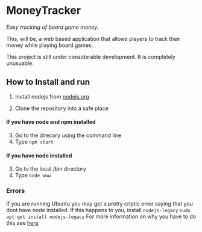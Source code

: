 # MoneyTracker
  *Easy tracking of board game money.*

This, will be, a web based application that allows players to track their money while playing board games.

This project is still under considerable development. It is completely unusuable. 


## How to Install and run
1. Install nodejs from [nodejs.org](http://nodejs.org/download/)
  
2. Clone the repository into a safe place

#### If you have node and npm installed

3. Go to the direcory using the command line
4. Type ``` npm start ```


#### If you have node installed

3. Go to the local /bin directory
4. Type   ```node www```

### Errors

If you are running Ubuntu you may get a pretty criptic error saying that you dont have node installed. If this happens to you, install ```nodejs-legacy```
      ```sudo apt-get install nodejs-legacy```
        For more information on why you have to do this see [here](http://stackoverflow.com/questions/21168141/can-not-install-packages-using-node-package-manager-in-ubuntu)
